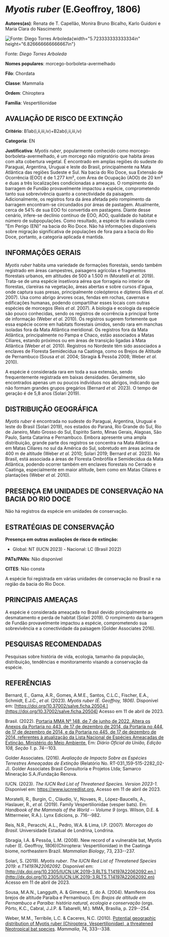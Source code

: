 # *Myotis ruber* (E.Geoffroy, 1806)

**Autores(as)**: Renata de T. Capellão, Monira Bruno Bicalho, Karlo Guidoni e Maria Clara do Nascimento

![Fonte: Diego Torres Arboleda](media/rId20.jpg){width="5.723333333333334in" height="6.826666666666667in"}

Fonte: *Diego Torres Arboleda*

**Nomes populares**: morcego-borboleta-avermelhado

**Filo**: Chordata

**Classe**: Mammalia

**Ordem**: Chiroptera

**Família**: Vespertilionidae

## AVALIAÇÃO DE RISCO DE EXTINÇÃO

**Critério**: B1ab(i,ii,iii,iv)+B2ab(i,ii,iii,iv)

**Categoria**: EN

**Justificativa**: *Myotis ruber*, popularmente conhecido como morcego-borboleta-avermelhado, é um morcego não migratório que habita áreas com alta cobertura vegetal. É encontrado em amplas regiões do sudeste do Paraguai, Argentina, Uruguai e leste do Brasil, principalmente na Mata Atlântica das regiões Sudeste e Sul. Na bacia do Rio Doce, sua Extensão de Ocorrência (EOO) é de 1.277 km², com Área de Ocupação (AOO) de 20 km² e duas a três localizações condicionadas a ameaças. O rompimento da barragem de Fundão provavelmente impactou a espécie, comprometendo tanto sua sobrevivência quanto a conectividade da paisagem. Adicionalmente, os registros fora da área afetada pelo rompimento da barragem encontram-se circundados por áreas de pastagem.  Atualmente, cerca de 54% de sua EOO foi convertida em pastagens. Diante desse cenário, infere-se declínio contínuo de EOO, AOO, qualidade do habitat e número de subpopulações. Como resultado, a espécie foi avaliada
como "Em Perigo (EN)" na bacia do Rio Doce. Não há informações disponíveis sobre migração significativa de populações de fora para a bacia do Rio Doce, portanto, a categoria aplicada é mantida.

## INFORMAÇÕES GERAIS

*Myotis ruber* habita uma variedade de formações florestais, sendo também registrado em áreas campestres, paisagens agrícolas e fragmentos florestais urbanos, em altitudes de 500 a 1.500 m (Moratelli *et al.* 2019). Trata-se de uma espécie insetívora aérea que forrageia no interior de florestas, clareiras na vegetação, áreas abertas e sobre cursos d'água, onde captura suas presas, principalmente coleópteros e dípteros (Reis *et al.* 2007). Usa como abrigo árvores ocas, fendas em rochas, cavernas e edificações humanas, podendo compartilhar esses locais com outras espécies de morcegos (Reis *et al.* 2007). A biologia e ecologia da espécie são pouco conhecidas, sendo os registros de ocorrência a principal fonte de informação (Weber *et al.* 2010). Os registros sugerem fortemente que essa espécie ocorre em habitats florestais úmidos, sendo rara em manchas isoladas fora da Mata Atlântica meridional. Os registros fora da Mata Atlântica, principalmente no Pampa e
Chaco, estão associados a Matas Ciliares, estando próximos ou em áreas de transição ligadas à Mata Atlântica (Weber *et al.* 2010). Registros no Nordeste têm sido associados a enclaves de Floresta Semidecídua na Caatinga, como os Brejos de Altitude de Pernambuco (Sousa *et al.* 2004; Sbragia & Pessôa 2008; Weber *et al.* 2010).

A espécie é considerada rara em toda a sua extensão, sendo frequentemente registrada em baixas densidades. Geralmente, são encontrados apenas um ou poucos indivíduos nos abrigos, indicando que não formam grandes grupos gregários (Bernard *et al.* 2023). O tempo de geração é de 5,8 anos (Solari 2019).

## DISTRIBUIÇÃO GEOGRÁFICA

*Myotis ruber* é encontrada no sudeste do Paraguai, Argentina, Uruguai e leste do Brasil (Solari 2019), nos estados do Paraná, Rio Grande do Sul, Rio de Janeiro, Mato Grosso do Sul, Espírito Santo, Minas Gerais, Alagoas, São Paulo, Santa Catarina e Pernambuco. Embora apresente uma ampla distribuição, grande parte dos registros se concentra na Mata Atlântica e em Matas Ciliares no sul da América do Sul, sobretudo em áreas acima de 400 m de altitude (Weber *et al.* 2010; Solari 2019; Bernard *et al.* 2023). No Brasil, está associada a áreas de Floresta Ombrófila e Semidecídua da Mata Atlântica, podendo ocorrer também em enclaves florestais no Cerrado e Caatinga, especialmente em maior altitude, bem como em Matas Ciliares e plantações (Weber *et al.* 2010).

## PRESENÇA EM UNIDADES DE CONSERVAÇÃO NA BACIA DO RIO DOCE

Não há registros da espécie em unidades de conservação.

## ESTRATÉGIAS DE CONSERVAÇÃO

**Presença em outras avaliações de risco de extinção:**

-   Global: NT (IUCN 2023) -   Nacional: LC (Brasil 2022)

**PATs/PANs**: Não disponível

**CITES**: Não consta

A espécie foi registrada em várias unidades de conservação no Brasil e na região da bacia do Rio Doce.

## PRINCIPAIS AMEAÇAS

A espécie é considerada ameaçada no Brasil devido principalmente ao desmatamento e perda de habitat (Solari 2019). O rompimento da barragem de Fundão provavelmente impactou a espécie, comprometendo sua sobrevivência e a conectividade da paisagem (Golder Associates 2016).

## PESQUISAS RECOMENDADAS

Pesquisas sobre história de vida, ecologia, tamanho da população, distribuição, tendências e monitoramento visando a conservação da espécie.

## REFERÊNCIAS

Bernard, E., Gama, A.R., Gomes, A.M.E., Santos, C.L.C., Fischer, E.A., Schmidt, E.J.C., *et al.* (2023). *Myotis ruber (É. Geoffroy, 1806)*.  Disponível em: [https://doi.org/10.37002/salve.ficha.20504.](https://doi.org/10.37002/salve.ficha.20504) Acesso em 11 de abril de 2023.

Brasil. (2022). [Portaria MMA Nº 148, de 7 de junho de 2022. Altera os Anexos da Portaria no 443, de 17 de dezembro de 2014, da Portaria no 444, de 17 de dezembro de 2014, e da Portaria no 445, de 17 de dezembro de 2014, referentes à atualização da Lista Nacional de Espécies Ameaçadas de Extinção. Ministério do Meio Ambiente.](https://in.gov.br/en/web/dou/-/portaria-mma-n-148-de-7-de-junho-de-2022-406272733) Em: *Diário Oficial da União, Edição 108, Seção 1*. p. 74--103.

Golder Associates. (2016). *Avaliação de Impacto Sobre as Espécies Terrestres Ameaçadas de Extinção* (Relatório No.  RT-031_159-515-2282_02-J). Golder Associates Brasil Consultoria e Projetos Ltda; Samarco Mineração S.A./Fundação Renova.

IUCN. (2023). *The IUCN Red List of Threatened Species. Version 2023-1.* Disponível em: <https://www.iucnredlist.org.> Acesso em 11 de abril de 2023.

Moratelli, R., Burgin, C., Cláudio, V., Novaes, R., López-Baucells, A., Haslauer, R., *et al.* (2019). Family Vespertilionidae (vesper bats).  Em: *Handbook of the Mammals of the World -- Volume 9* (orgs. Wilson, D.E. & Mittermeier, R.A.). Lynx Edicions, p. 716--982.

Reis, N.R., Peracchi, A.L., Pedro, W.A. & Lima, I.P. (2007). *Morcegos do Brasil*. Universidade Estadual de Londrina, Londrina.

Sbragia, I.A. & Pessôa, L.M. (2008). New record of a vulnerable bat, Myotis ruber (E. Geoffroy, 1806)(Chiroptera: Vespertilionidae) in the Caatinga biome, northeastern Brazil. *Mammalian Biology*, 73, 233--237.

Solari, S. (2019). *Myotis ruber*. *The IUCN Red List of Threatened Species 2019: e.T14197A22062092*. Disponível em: [http://dx.doi.org/10.2305/IUCN.UK.2019-3.RLTS.T14197A22062092.en.](http://dx.doi.org/10.2305/IUCN.UK.2019-3.RLTS.T14197A22062092.en) Acesso em 11 de abril de 2023.

Sousa, M.A.N., Langguth, A. & Gimenez, E. do A. (2004). Mamíferos dos brejos de altitude Paraíba e Pernambuco. Em: *Brejos de altitude em Pernambuco e Paraíba: história natural, ecologia e conservação* (orgs.  Pôrto, K.C., Cabral, J.J.P. & Tabarelli, M.). MMA, Brasília, p.  229--254.

Weber, M.M., Terribile, L.C. & Caceres, N.C. (2010). [Potential geographic distribution of Myotis ruber (Chiroptera, Vespertilionidae), a threatened Neotropical bat species](https://doi.org/10.1515/mamm.2010.037). *Mammalia*, 74, 333--338.
